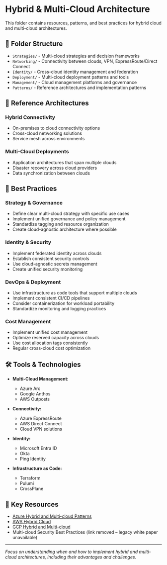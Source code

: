 # Hybrid & Multi-Cloud Architecture

This folder contains resources, patterns, and best practices for hybrid cloud and multi-cloud architectures.

## 📂 Folder Structure

- `Strategies/` - Multi-cloud strategies and decision frameworks
- `Networking/` - Connectivity between clouds, VPN, ExpressRoute/Direct Connect
- `Identity/` - Cross-cloud identity management and federation
- `Deployment/` - Multi-cloud deployment patterns and tools
- `Management/` - Cloud management platforms and governance
- `Patterns/` - Reference architectures and implementation patterns

## 🏢 Reference Architectures

### Hybrid Connectivity

- On-premises to cloud connectivity options
- Cross-cloud networking solutions
- Service mesh across environments

### Multi-Cloud Deployments

- Application architectures that span multiple clouds
- Disaster recovery across cloud providers
- Data synchronization between clouds

## 📝 Best Practices

### Strategy & Governance

- Define clear multi-cloud strategy with specific use cases
- Implement unified governance and policy management
- Standardize tagging and resource organization
- Create cloud-agnostic architecture where possible

### Identity & Security

- Implement federated identity across clouds
- Establish consistent security controls
- Use cloud-agnostic secrets management
- Create unified security monitoring

### DevOps & Deployment

- Use infrastructure as code tools that support multiple clouds
- Implement consistent CI/CD pipelines
- Consider containerization for workload portability
- Standardize monitoring and logging practices

### Cost Management

- Implement unified cost management
- Optimize reserved capacity across clouds
- Use cost allocation tags consistently
- Regular cross-cloud cost optimization

## 🛠️ Tools & Technologies

- **Multi-Cloud Management:**
  - Azure Arc
  - Google Anthos
  - AWS Outposts
  
- **Connectivity:**
  - Azure ExpressRoute
  - AWS Direct Connect
  - Cloud VPN solutions
  
- **Identity:**
  - Microsoft Entra ID
  - Okta
  - Ping Identity
  
- **Infrastructure as Code:**
  - Terraform
  - Pulumi
  - CrossPlane

## 🔗 Key Resources

- [Azure Hybrid and Multi-cloud Patterns](https://learn.microsoft.com/en-us/azure/cloud-adoption-framework/scenarios/hybrid/)
- [AWS Hybrid Cloud](https://aws.amazon.com/hybrid/)
- [GCP Hybrid and Multi-cloud](https://cloud.google.com/anthos)
- Multi-cloud Security Best Practices (link removed – legacy white paper unavailable)

---

_Focus on understanding when and how to implement hybrid and multi-cloud architectures, including their advantages and challenges._
